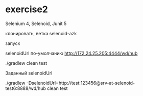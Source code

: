 # exercise2

Selenium 4, Selenoid, Junit 5

клонировать, ветка selenoid-azk

запуск


selenoidUrl по-умолчанию http://172.24.25.205:4444/wd/hub

./gradlew clean test   

Заданный selenoidUrl   

./gradlew -DselenoidUrl=http://test:123456@srv-at-selenoid-test6:8888/wd/hub clean test


